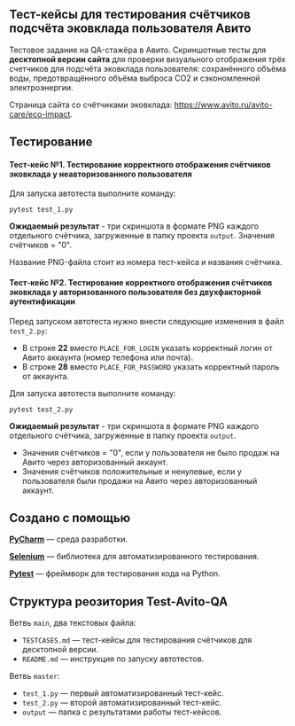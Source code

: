 ## Тест-кейсы для тестирования счётчиков подсчёта эковклада пользователя Авито

Тестовое задание на QA-стажёра в Авито. Скриншотные тесты для **десктопной версии сайта** для проверки визуального отображения трёх счетчиков для подсчёта
эковклада пользователя: сохранённого объёма воды,
предотвращённого объёма выброса CO2 и сэкономленной
электроэнергии.

Страница сайта со счётчиками эковклада: https://www.avito.ru/avito-care/eco-impact.
## Тестирование

#### Тест-кейс №1. Тестирование корректного отображения счётчиков эковклада у неавторизованного пользователя

Для запуска автотеста выполните команду:

`pytest test_1.py`

**Ожидаемый результат** - три скриншота в формате PNG каждого отдельного счётчика, загруженные в папку проекта `output`. Значения счётчиков = "0".

Название PNG-файла стоит из номера тест-кейса и названия счётчика.

#### Тест-кейс №2. Тестирование корректного отображения счётчиков эковклада у авторизованного пользователя без двухфакторной аутентификации

Перед запуском автотеста нужно внести следующие изменения в файл `test_2.py`:
* В строке **22** вместо `PLACE_FOR_LOGIN` указать корректный логин от Авито аккаунта (номер телефона или почта).
* В строке **28** вместо `PLACE_FOR_PASSWORD` указать корректный пароль от аккаунта.

Для запуска автотеста выполните команду:

`pytest test_2.py`

**Ожидаемый результат** - три скриншота в формате PNG каждого отдельного счётчика, загруженные в папку проекта `output`.

* Значения счётчиков = "0", если у пользователя не было продаж на Авито через авторизованный аккаунт.
* Значения счётчиков положительные и ненулевые, если у пользователя были продажи на Авито через авторизованный аккаунт.

## Создано с помощью

**[PyCharm](https://www.jetbrains.com/ru-ru/pycharm/download/?section=windows)** — среда разработки.

**[Selenium](https://www.selenium.dev/downloads/?ref=msyanblog.com)** — библиотека для автоматизированного тестирования.

**[Pytest](https://pytest-docs-ru.readthedocs.io/ru/latest/getting-started.html)** — фреймворк для тестирования кода на Python. 

## Структура реозитория Test-Avito-QA

Ветвь `main`, два текстовых файла:
* `TESTCASES.md` — тест-кейсы для тестирования счётчиков для десктопной версии.
* `README.md` — инструкция по запуску автотестов.

Ветвь `master`:
* `test_1.py` — первый автоматизированный тест-кейс.
* `test_2.py` — второй автоматизированный тест-кейс.
* `output` — папка с результатами работы тест-кейсов.
